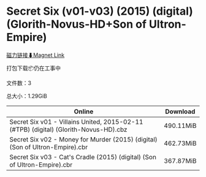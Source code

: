 # Secret Six (v01-v03) (2015) (digital)(Glorith-Novus-HD+Son of Ultron-Empire)

[磁力链接⬇Magnet Link](magnet:?xt=urn:btih:cd89e864dc9f926cc102e320ce4414e91e0b16de&dn=Secret%20Six%20%28v01-v03%29%20%282015%29%20%28digital%29%28Glorith-Novus-HD%2BSon%20of%20Ultron-Empire%29)

打包下载📦仍在工事中

文件数：3

总大小：1.29GiB

Online | Download
--- | ---
Secret Six v01 - Villains United, 2015-02-11 (#TPB) (digital) (Glorith-Novus-HD).cbz | 490.11MiB
Secret Six v02 - Money for Murder (2015) (digital) (Son of Ultron-Empire).cbr | 462.73MiB
Secret Six v03 - Cat's Cradle (2015) (digital) (Son of Ultron-Empire).cbr | 367.87MiB